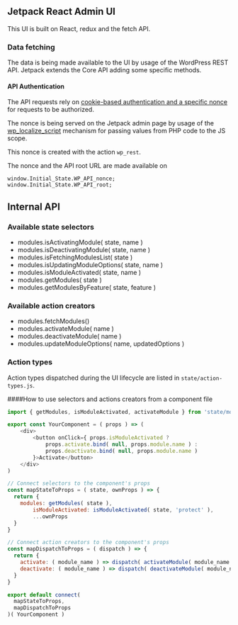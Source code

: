 
## Jetpack React Admin UI

This UI is built on React, redux and the fetch API.

### Data fetching

The data is being made available to the UI by usage of the WordPress REST API.
Jetpack extends the Core API adding some specific methods.

#### API Authentication

The API requests rely on [cookie-based authentication and a specific nonce](http://v2.wp-api.org/guide/authentication/#cookie-authentication)
for requests to be authorized.

The nonce is being served on the Jetpack admin page by usage of the [wp_localize_script](https://codex.wordpress.org/Function_Reference/wp_localize_script) mechanism for passing values from PHP code to the JS scope.

This nonce is created with the action `wp_rest`.

The nonce and the API root URL are made available on

```
window.Initial_State.WP_API_nonce;
window.Initial_State.WP_API_root;
```


## Internal API

### Available state selectors


* modules.isActivatingModule( state, name )
* modules.isDeactivatingModule( state, name )
* modules.isFetchingModulesList( state )
* modules.isUpdatingModuleOptions( state, name )
* modules.isModuleActivated( state, name )
* modules.getModules( state )
* modules.getModulesByFeature( state, feature )


### Available action creators

* modules.fetchModules()
* modules.activateModule( name )
* modules.deactivateModule( name )
* modules.updateModuleOptions( name, updatedOptions )

### Action types

Action types dispatched during the UI lifecycle are listed in `state/action-types.js`.

####How to use selectors and actions creators from a component file

```javascript
import { getModules, isModuleActivated, activateModule } from 'state/modules';

export const YourComponent = ( props ) => (
	<div>
		<button onClick={ props.isModuleActivated ?
			props.activate.bind( null, props.module.name ) :
			props.deactivate.bind( null, props.module.name )
		}>Activate</button>
	</div>
)

// Connect selectors to the component's props
const mapStateToProps = ( state, ownProps ) => {
  return {
    modules: getModules( state ),
		isModuleActivated: isModuleActivated( state, 'protect' ),
		...ownProps
  }
}

// Connect action creators to the component's props
const mapDispatchToProps = ( dispatch ) => {
  return {
    activate: ( module_name ) => dispatch( activateModule( module_name ) )
    deactivate: ( module_name ) => dispatch( deactivateModule( module_name ) )
  }
}

export default connect(
  mapStateToProps,
  mapDispatchToProps
)( YourComponent )
```
